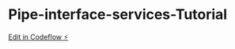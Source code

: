 # Pipe-interface-services-Tutorial

[Edit in Codeflow ⚡️](https://stackblitz.com/~/github.com/priyankapatil94/Pipe-interface-services-Tutorial)